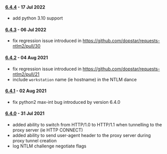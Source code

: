 #### [6.4.4](https://github.com/dopstar/requests-ntlm2/releases/tag/6.4.4) - 17 Jul 2022
 - add python 3.10 support

#### [6.4.3](https://github.com/dopstar/requests-ntlm2/releases/tag/6.4.3) - 06 Jul 2022
 - fix regression issue introduced in https://github.com/dopstar/requests-ntlm2/pull/30

#### [6.4.2](https://github.com/dopstar/requests-ntlm2/releases/tag/6.4.2) - 04 Aug 2021
 - fix regression issue introduced in https://github.com/dopstar/requests-ntlm2/pull/21
 - include `workstation` name (ie hostname) in the NTLM dance

#### [6.4.1](https://github.com/dopstar/requests-ntlm2/releases/tag/6.4.1) - 02 Aug 2021
 - fix python2 max-int bug introduced by version 6.4.0

#### [6.4.0](https://github.com/dopstar/requests-ntlm2/releases/tag/6.4.0) - 31 Jul 2021
 - added ability to switch from HTTP/1.0 to HTTP/1.1 when tunnelling to the proxy server (ie HTTP CONNECT)
 - added ability to send user-agent header to the proxy server during proxy tunnel creation 
 - log NTLM challenge negotiate flags
